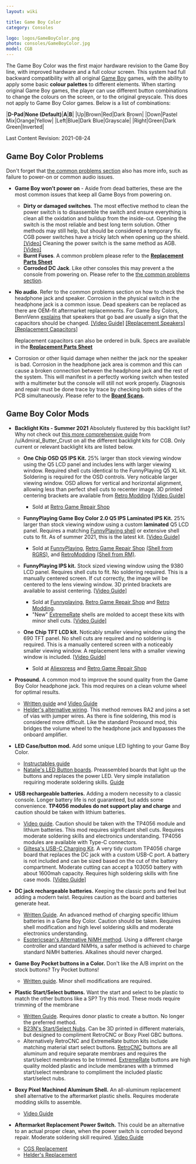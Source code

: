 ```yaml
---
layout: wiki

title: Game Boy Color
category: Consoles

logo: logos/GameBoyColor.png
photo: consoles/GameBoyColor.jpg
model: CGB
---
```

The Game Boy Color was the first major hardware revision to the Game Boy line, with improved hardware and a full colour screen. This system had full backward compatibility with all original [Game Boy](gameboy) games, with the ability to apply some basic **colour palettes** to different elements. When starting original Game Boy games, the player can use different button combinations to change the colours on the screen, or to the original greyscale. This does not apply to Game Boy Color games. Below is a list of combinations:

|**D-Pad**|**None (Default)**|**A**|**B**|
|Up|Brown|Red|Dark Brown|
|Down|Pastel Mix|Orange|Yellow|
|Left|Blue|Dark Blue|Grayscale|
|Right|Green|Dark Green|Inverted|

Last Content Revision: 2021-08-24

## **Game Boy Color Problems**

Don't forget that [the common problems section](..\wiki\commonissues) also has more info, such as failure to power-on or common audio issues.

* **Game Boy won’t power on** - Aside from dead batteries, these are the most common issues that keep all Game Boys from powering on. 
 	* **Dirty or damaged switches**. The most effective method to clean the power switch is to disassemble the switch and ensure everything is clean all the oxidation and buildup from the inside-out. Opening the switch is the most reliable and best long term solution. Other methods may still help, but should be considered a temporary fix. CGB power switches have a tricky latch when opening up the shield. [[Video]](https://youtu.be/EVTKBHR0vVw) Cleaning the power switch is the same method as AGB. [[Video]](https://www.youtube.com/watch?v=G946mQCkIQc) 
 	* **Burnt Fuses**. A common problem please refer to the **[Replacement Parts Sheet](https://docs.google.com/spreadsheets/d/17RfgOaR-P8M0cC5BojwuY52GbZUefLFm82To7ja963o/)**
 	* **Corroded DC Jack**. Like other consoles this may prevent a the console from powering on. Please refer to the [the common problems section](..\wiki\commonissues).

* **No audio**. Refer to the common problems section on how to check the headphone jack and speaker. Corrosion in the physical switch in the headphone jack is a common issue. Dead speakers can be replaced as there are OEM-fit aftermarket replacemnents. For Game Boy Colors,  BennVenn [explains](https://www.facebook.com/BennVennElectronics/posts/2257279161052191) that speakers that go bad are usually a sign that the capacitors should be changed. [[Video Guide]](https://www.youtube.com/watch?v=hD1J6rPH40E) [[Replacement Speakers]](https://funnyplaying.com/collections/product/products/clear-gbc-mgb-speaker) [[Replacement Capacitors]](https://retrogamerepairshop.com/collections/gbc-power/products/game-boy-color-capacitor-replacement-set?variant=40026558202028) 

	Replacement capacitors can also be ordered in bulk. Specs are available in the **[Replacement Parts Sheet](https://docs.google.com/spreadsheets/d/17RfgOaR-P8M0cC5BojwuY52GbZUefLFm82To7ja963o/)**

* Corrosion or other liquid damage when neither the jack nor the speaker is bad. Corrosion in the headphone jack area is common and this can cause a broken connection between the headphone jack and the rest of the system. This will manifest in a perfectly working switch when tested with a multimeter but the console will still not work properly. Diagnosis and repair must be done trace by trace by checking both sides of the PCB simultaneously. Please refer to the **[Board Scans](https://nintenfo.github.io/repository/systems/GBC/documentation/schematics/).**



## **Game Boy Color Mods**

* **Backlight Kits - Summer 2021**
Absolutely flustered by this backlight list? Why not check out [this more comprehensive guide](..\wiki\backlightmods#cgb) from /u/Admiral_Butter_Crust on all the different backlight kits for CGB. Only current or relevant backlight kits are listed below.

	* **One Chip OSD Q5 IPS Kit.** 25% larger than stock viewing window using the Q5 LCD panel and includes lens with larger viewing window. Required shell cuts identical to the FunnyPlaying Q5 XL kit. Soldering is required for the OSD controls. Very noticable larger viewing window. OSD allows for vertical and horizontal alignment, allowing less than perfect shell cuts to recenter image. 3D printed centering brackets are available from [Retro Modding]()  [[Video Guide]](https://youtu.be/6u5ol_wDfp0)
		* Sold at [Retro Game Repair Shop](https://retrogamerepairshop.com/collections/game-boy-color/products/game-boy-color-q5-ips-backlight-with-osd)

	*  **FunnyPlaying Game Boy Color 2.0 Q5 IPS Laminated IPS Kit.** 25% larger than stock viewing window using a custom **laminated** Q5 LCD panel. Requires a matching [FunnyPlaying shell](https://funnyplaying.com/collections/product/products/cgb-retro-pixel-laminated-coustom-shell) or extensive shell cuts to fit. As of summer 2021, this is the latest kit. [[Video Guide]](https://www.youtube.com/watch?v=o9NvRFPqGLI)
		*  Sold at [FunnyPlaying](https://funnyplaying.com/collections/product/products/gbc-retro-pixel-ips-lcd-kit-1), [Retro Game Repair Shop](https://retrogamerepairshop.com/collections/funnyplaying-gbc/products/funnyplaying-game-boy-color-2-0-q5-ips-laminated-backlight-kit) [(Shell from RGRS)](https://retrogamerepairshop.com/collections/funnyplaying-gbc/products/funnyplaying-game-boy-color-game-q5-ips-ready-shell), and [RetroModding](https://www.retromodding.com/collections/game-boy-color/products/game-boy-color-retro-pixel-ips-with-laminated-lens) [(Shell from RM)](https://www.retromodding.com/collections/game-boy-color/products/funny-playing-game-boy-color-shells-with-logo). 

	* **FunnyPlaying IPS kit.** Stock sized viewing window using the 9380 LCD panel. Requires shell cuts to fit. No soldering required. This is a manually centered screen. If cut correctly, the image will be centered to the lens viewing window. 3D printed brackets are available to assist centering.  [[Video Guide]](https://www.youtube.com/watch?v=PySvT126Loo)
		* Sold at [Funnyplaying](https://funnyplaying.com/collections/gameboy-color/products/for-gbc-ips-high-light-backlight-lcd-kits), [Retro Game Repair Shop](https://retrogamerepairshop.com/collections/funnyplaying-gbc/products/funnyplaying-gbc-ips-game-boy-color-backlight-mod?variant=32012192055370) and [Retro Modding](https://www.retromodding.com/collections/game-boy-color/products/game-boy-color-ips-lcd).
		* "New" [ExtremeRate](https://www.amazon.com/eXtremeRate-Chameleon-Replacement-Housing-Screwdriver/dp/B088ZNP1TS/) shells are molded to accept these kits with minor shell cuts. [[Video Guide]](https://www.youtube.com/watch?v=E3C0O8729LY)

	* **One Chip TFT LCD kit.** Noticably smaller viewing window using the 690 TFT panel. No shell cuts are required and no soldering is required. This is a manually centered screen with a noticeably smaller viewing window. A replacement lens with a smaller viewing window is included. [[Video Guide]](https://www.youtube.com/watch?v=OgxSKhU1sOk)
		* Sold at [Aliexpress](https://www.aliexpress.com/item/4000393203946.html) and [Retro Game Repair Shop](https://retrogamerepairshop.com/products/nintendo-gameboy-color-backlight-mod-gbc-game-boy)

* **Prosound.** A common mod to improve the sound quality from the Game Boy Color headphone jack. This mod requires on a clean volume wheel for optimal results.
	* [Written guide](http://www.littlesounddj.com/lsd/prosound/) and [Video Guide](https://www.youtube.com/watch?v=TnVVYloUE1k)  
	* [Helder's alternative wiring](https://imgur.com/a/68JkSrJ). This method removes RA2 and joins a set of vias with jumper wires. As there is fine soldering, this mod is considered more difficult. Like the standard Prosound mod, this bridges the volume wheel to the headphone jack and bypasses the onboard amplifier.

* **LED Case/button mod.** Add some unique LED lighting to your Game Boy Color.
	* [Instructables guide](http://www.instructables.com/id/LED-Mod-Your-Gameboy-Color/)  
	* [Natalie's LED Button boards](https://www.nataliethenerd.com/product-page/gbc-led-boards). Preassembled boards that light up the buttons and replaces the power LED. Very simple installation requiring moderate soldering skills. [Guide](https://www.nataliethenerd.com/gbc-gbp-install-guide-title)

* **USB rechargeable batteries.** Adding a modern necessity to a classic console. Longer battery life is not guaranteed, but adds some convenience. **TP4056 modules do not support play and charge** and caution should be taken with lithium batteries.
	* [Video guide](https://www.youtube.com/watch?v=tGUx15ZgTeQ). Caution should be taken with the TP4056 module and lithium batteries. This mod requires significant shell cuts. Requires moderate soldering skills and electronics understanding. TP4056 modules are available with Type-C connectors.
	* [Giltesa's USB-C Charging Kit](https://giltesa.com/en/2020/12/17/game-boy-color-usb-c-charging-kit). A very tidy custom TP4056 charge board that replaces the DC jack with a custom USB-C port. A battery is not included and can be sized based on the cut of the battery compartment. Moderate cutting can accept a 103050 battery with about 1600mah capacity. Requires high soldering skills with fine case mods. [[Video Guide]](https://www.youtube.com/watch?v=rA7ej-SSbvo)

* **DC jack rechargeable batteries.** Keeping the classic ports and feel but adding a modern twist. Requires caution as the board and batteries generate heat.
	* [Written Guide](https://imgur.com/a/6VTvh). An advanced method of charging specific lithium batteries in a Game Boy Color. Caution should be taken. Requires shell modification and high level soldering skills and moderate electronics understanding.
	* [Esotericsean's Alternative NiMH method](https://www.youtube.com/watch?v=glz8QctjjtY). Using a different charge controller and standard NiMHs, a safer method is achieved to charge standard NiMH batteries. Alkalines should never charged.

* **Game Boy Pocket buttons in a Color.** Don't like the A/B imprint on the stock buttons? Try Pocket buttons!
	* [Written guide](http://imgur.com/a/02CZU). Minor shell modifications are required. 

* **Plastic Start/Select buttons.** Want the start and select to be plastic to match the other buttons like a SP? Try this mod. These mods require trimming of the membrane
	*   [Written Guide](https://imgur.com/a/Pu1gk#0). Requires donor plastic to create a button. No longer the preferred method.
	*   [B23N's Start/Select Nubs](https://www.shapeways.com/product/TX49QTD4B/cgb-start-select-nubs). Can be 3D printed in different materials, but designed to compliment RetroCNC or Boxy Pixel GBC buttons. 
	*   Alternatively RetroCNC and ExtremeRate button kits include matching material start select buttons. [RetroCNC](https://retrogamerepairshop.com/collections/retrocnc/products/game-boy-color-anodized-concave-aluminum-buttons-by-retrocnc) buttons are all aluminum and require separate membraes and requires the start/select membranes to be trimmed. [ExtremeRate](https://www.amazon.com/eXtremeRate-Chameleon-Replacement-Buttons-Gameboy/dp/B09BYZLCX8/r) buttons are high quality molded plastic and include membranes with a trimmed start/select membrane to compliment the included plastic start/select nubs.

* **Boxy Pixel Machined Aluminum Shell.** An all-aluminum replacement shell alternative to the aftermarket plastic shells. Requires moderate modding skills to assemble.
	*  [Video Guide](https://www.youtube.com/watch?v=TeRV4qI20uA)

* **Aftermarket Replacement Power Switch.** This could be an alternative to an actual proper clean, when the power switch is corroded beyond repair. Moderate soldering skill required. [Video Guide](https://www.youtube.com/watch?v=S4zM4kig6q0&t=880s)
	* [CGS Replacement](https://www.aliexpress.com/item/1005001633557135.html)
	* [Helder's Replacement](https://www.heldergametech.com/shop/gbc/gbc-gbp-power-switch/)
	

